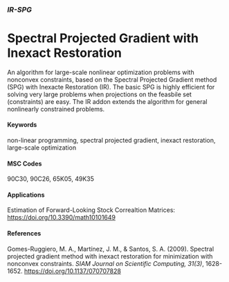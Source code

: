 ### *IR-SPG*
# Spectral Projected Gradient with Inexact Restoration
An algorithm for large-scale nonlinear optimization problems with nonconvex constraints, based on the Spectral Projected Gradient method (SPG) with Inexacte Restoration (IR). The basic SPG is highly efficient for solving very large problems when projections on the feasbile set (constraints) are easy. The IR addon extends the algorithm for general nonlinearly constrained problems.

#### Keywords
non-linear programming, spectral projected gradient, inexact restoration, large-scale optimization

#### MSC Codes
90C30, 90C26, 65K05, 49K35

#### Applications
Estimation of Forward-Looking Stock Correaltion Matrices: <https://doi.org/10.3390/math10101649>

#### References
Gomes-Ruggiero, M. A., Martínez, J. M., & Santos, S. A. (2009). Spectral projected gradient method with inexact restoration for minimization with nonconvex constraints. *SIAM Journal on Scientific Computing, 31(3)*, 1628-1652. <https://doi.org/10.1137/070707828>
